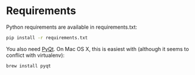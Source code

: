 Requirements
============

Python requirements are available in requirements.txt:

```bash
pip install -r requirements.txt
```

You also need [PyQt](http://www.riverbankcomputing.com/software/pyqt/download).
On Mac OS X, this is easiest with (although it seems to conflict with
virtualenv):

```bash
brew install pyqt
```
